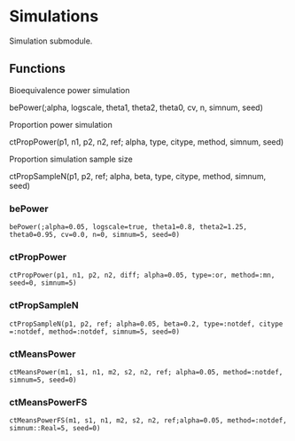 # Simulations

Simulation submodule.

## Functions

Bioequivalence power simulation

bePower(;alpha, logscale, theta1, theta2, theta0, cv, n, simnum, seed)

Proportion power simulation

ctPropPower(p1, n1, p2, n2, ref; alpha, type, citype, method, simnum, seed)

Proportion simulation sample size

ctPropSampleN(p1, p2, ref; alpha, beta, type, citype, method, simnum, seed)

### <a name="bePower">bePower</a>

```
bePower(;alpha=0.05, logscale=true, theta1=0.8, theta2=1.25, theta0=0.95, cv=0.0, n=0, simnum=5, seed=0)
```

### <a name="ctPropPower">ctPropPower</a>

```
ctPropPower(p1, n1, p2, n2, diff; alpha=0.05, type=:or, method=:mn, seed=0, simnum=5)
```

### <a name="ctPropSampleN">ctPropSampleN</a>

```
ctPropSampleN(p1, p2, ref; alpha=0.05, beta=0.2, type=:notdef, citype =:notdef, method=:notdef, simnum=5, seed=0)
```

### <a name="ctMeansPower">ctMeansPower</a>

```
ctMeansPower(m1, s1, n1, m2, s2, n2, ref; alpha=0.05, method=:notdef, simnum=5, seed=0)
```

### <a name="ctMeansPowerFS">ctMeansPowerFS</a>

```
ctMeansPowerFS(m1, s1, n1, m2, s2, n2, ref;alpha=0.05, method=:notdef, simnum::Real=5, seed=0)
```
